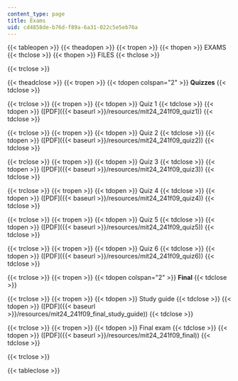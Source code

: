 ```yaml
---
content_type: page
title: Exams
uid: cd4858de-b76d-f89a-6a31-022c5e5eb76a
---
```


{{< tableopen >}}
{{< theadopen >}}
{{< tropen >}}
{{< thopen >}}
EXAMS
{{< thclose >}}
{{< thopen >}}
FILES
{{< thclose >}}

{{< trclose >}}

{{< theadclose >}}
{{< tropen >}}
{{< tdopen colspan="2" >}}
**Quizzes**
{{< tdclose >}}

{{< trclose >}}
{{< tropen >}}
{{< tdopen >}}
Quiz 1
{{< tdclose >}}
{{< tdopen >}}
([PDF]({{< baseurl >}}/resources/mit24_241f09_quiz1))
{{< tdclose >}}

{{< trclose >}}
{{< tropen >}}
{{< tdopen >}}
Quiz 2
{{< tdclose >}}
{{< tdopen >}}
([PDF]({{< baseurl >}}/resources/mit24_241f09_quiz2))
{{< tdclose >}}

{{< trclose >}}
{{< tropen >}}
{{< tdopen >}}
Quiz 3
{{< tdclose >}}
{{< tdopen >}}
([PDF]({{< baseurl >}}/resources/mit24_241f09_quiz3))
{{< tdclose >}}

{{< trclose >}}
{{< tropen >}}
{{< tdopen >}}
Quiz 4
{{< tdclose >}}
{{< tdopen >}}
([PDF]({{< baseurl >}}/resources/mit24_241f09_quiz4))
{{< tdclose >}}

{{< trclose >}}
{{< tropen >}}
{{< tdopen >}}
Quiz 5
{{< tdclose >}}
{{< tdopen >}}
([PDF]({{< baseurl >}}/resources/mit24_241f09_quiz5))
{{< tdclose >}}

{{< trclose >}}
{{< tropen >}}
{{< tdopen >}}
Quiz 6
{{< tdclose >}}
{{< tdopen >}}
([PDF]({{< baseurl >}}/resources/mit24_241f09_quiz6))
{{< tdclose >}}

{{< trclose >}}
{{< tropen >}}
{{< tdopen colspan="2" >}}
**Final**
{{< tdclose >}}

{{< trclose >}}
{{< tropen >}}
{{< tdopen >}}
Study guide
{{< tdclose >}}
{{< tdopen >}}
([PDF]({{< baseurl >}}/resources/mit24_241f09_final_study_guide))
{{< tdclose >}}

{{< trclose >}}
{{< tropen >}}
{{< tdopen >}}
Final exam
{{< tdclose >}}
{{< tdopen >}}
([PDF]({{< baseurl >}}/resources/mit24_241f09_final))
{{< tdclose >}}

{{< trclose >}}

{{< tableclose >}}